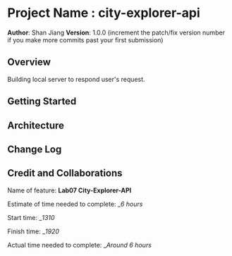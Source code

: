 # Project Name : city-explorer-api

**Author**: Shan Jiang
**Version**: 1.0.0 (increment the patch/fix version number if you make more commits past your first submission)

## Overview
Building local server to respond user's request.
<!-- Provide a high level overview of what this application is and why you are building it, beyond the fact that it's an assignment for this class. (i.e. What's your problem domain?) -->

## Getting Started
<!-- What are the steps that a user must take in order to build this app on their own machine and get it running? -->

## Architecture
<!-- Provide a detailed description of the application design. What technologies (languages, libraries, etc) you're using, and any other relevant design information. -->

## Change Log
<!-- Use this area to document the iterative changes made to your application as each feature is successfully implemented. Use time stamps. Here's an example:

01-01-2001 4:59pm - Application now has a fully-functional express server, with a GET route for the location resource. -->

## Credit and Collaborations
<!-- Give credit (and a link) to other people or resources that helped you build this application. -->

Name of feature: __Lab07 City-Explorer-API__

Estimate of time needed to complete: __6 hours_

Start time: __1310_

Finish time: __1920_

Actual time needed to complete: __Around 6 hours_